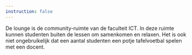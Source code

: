 ```yaml
---
instruction: false
---
```

De lounge is de community-ruimte van de faculteit ICT. In deze ruimte kunnen studenten buiten de lessen om samenkomen en relaxen. Het is ook niet ongebruikelijk dat een aantal studenten een potje tafelvoetbal spelen met een docent.
